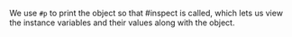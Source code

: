 We use `#p` to print the object so that #inspect is called, which lets us view the instance variables and their values along with the object.
